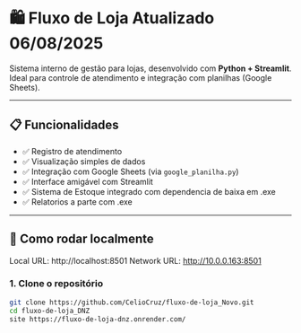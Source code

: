 # 🛍️ Fluxo de Loja Atualizado 06/08/2025

Sistema interno de gestão para lojas, desenvolvido com **Python + Streamlit**.  
Ideal para controle de atendimento e integração com planilhas (Google Sheets).

---

## 📋 Funcionalidades

- ✅ Registro de atendimento
- ✅ Visualização simples de dados
- ✅ Integração com Google Sheets (via `google_planilha.py`)
- ✅ Interface amigável com Streamlit
- ✅ Sistema de Estoque integrado com dependencia de baixa em .exe
- ✅ Relatorios a parte com .exe 

---

## 🚀 Como rodar localmente

Local URL: http://localhost:8501
Network URL: http://10.0.0.163:8501

### 1. Clone o repositório

```bash
git clone https://github.com/CelioCruz/fluxo-de-loja_Novo.git
cd fluxo-de-loja_DNZ
site https://fluxo-de-loja-dnz.onrender.com/